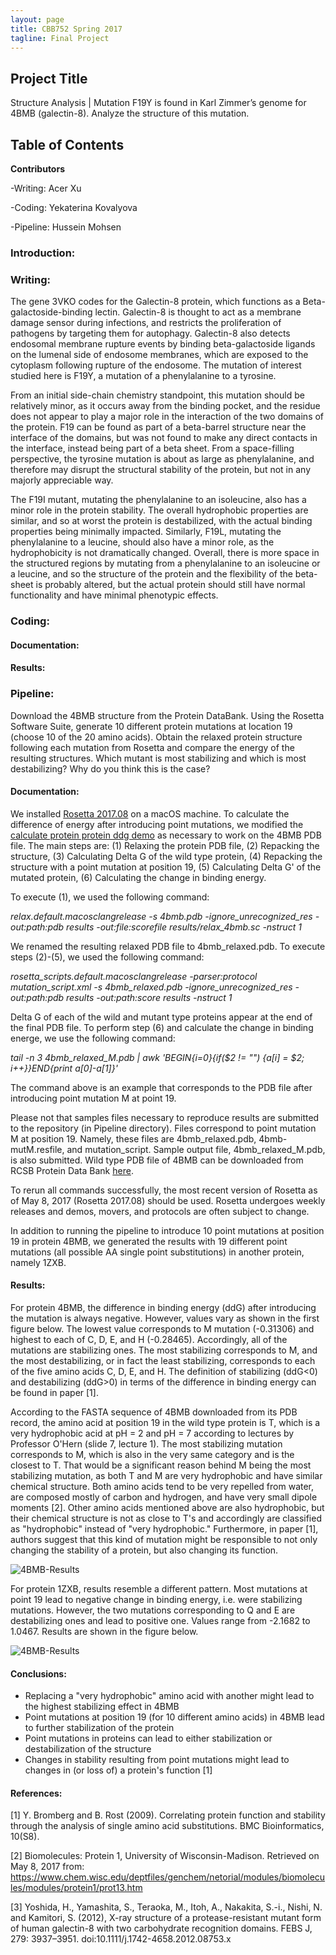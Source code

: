 ```yaml
---
layout: page
title: CBB752 Spring 2017
tagline: Final Project
---
```


Project Title
------------------

Structure Analysis | Mutation F19Y is found in Karl Zimmer’s genome for 4BMB (galectin-8). Analyze the structure of this mutation.

Table of Contents
-----------------------




**Contributors**
 
 -Writing: Acer Xu
 
 -Coding: Yekaterina Kovalyova
 
 -Pipeline: Hussein Mohsen

### Introduction:





### Writing:

The gene 3VKO codes for the Galectin-8 protein, which functions as a Beta-galactoside-binding lectin. Galectin-8 is thought to act as a membrane damage sensor during infections, and restricts the proliferation of pathogens by targeting them for autophagy. Galectin-8 also detects endosomal membrane rupture events by binding beta-galactoside ligands on the lumenal side of endosome membranes, which are exposed to the cytoplasm following rupture of the endosome. The mutation of interest studied here is F19Y, a mutation of a phenylalanine to a tyrosine.

From an initial side-chain chemistry standpoint, this mutation should be relatively minor, as it occurs away from the binding pocket, and the residue does not appear to play a major role in the interaction of the two domains of the protein. F19 can be found as part of a beta-barrel structure near the interface of the domains, but was not found to make any direct contacts in the interface, instead being part of a beta sheet. From a space-filling perspective, the tyrosine mutation is about as large as phenylalanine, and therefore may disrupt the structural stability of the protein, but not in any majorly appreciable way.

The F19I mutant, mutating the phenylalanine to an isoleucine, also has a minor role in the protein stability. The overall hydrophobic properties are similar, and so at worst the protein is destabilized, with the actual binding properties being minimally impacted. Similarly, F19L, mutating the phenylalanine to a leucine, should also have a minor role, as the hydrophobicity is not dramatically changed. Overall, there is more space in the structured regions by mutating from a phenylalanine to an isoleucine or a leucine, and so the structure of the protein and the flexibility of the beta-sheet is probably altered, but the actual protein should still have normal functionality and have minimal phenotypic effects.

### Coding:


#### Documentation:


#### Results:







### Pipeline: 
Download the 4BMB structure from the Protein DataBank. Using the Rosetta Software Suite, generate 10 different protein mutations at location 19 (choose 10 of the 20 amino acids). Obtain the relaxed protein structure following each mutation from Rosetta and compare the energy of the resulting structures. Which mutant is most stabilizing and which is most destabilizing? Why do you think this is the case?


#### Documentation:

We installed [Rosetta 2017.08](https://www.rosettacommons.org/software/license-and-download) on a macOS machine. To calculate the difference of energy after introducing point mutations, we modified the [calculate protein protein ddg demo](https://www.rosettacommons.org/demos/latest/public/calculate_protein_protein_ddg/README) as necessary to work on the 4BMB PDB file. The main steps are: (1) Relaxing the protein PDB file, (2) Repacking the structure, (3) Calculating Delta G of the wild type protein, (4) Repacking the structure with a point mutation at position 19, (5) Calculating Delta G' of the mutated protein, (6) Calculating the change in binding energy.

To execute (1), we used the following command:

*relax.default.macosclangrelease -s 4bmb.pdb -ignore_unrecognized_res -out:path:pdb results -out:file:scorefile results/relax_4bmb.sc -nstruct 1*

We renamed the resulting relaxed PDB file to 4bmb_relaxed.pdb. To execute steps (2)-(5), we used the following command:

*rosetta_scripts.default.macosclangrelease -parser:protocol mutation_script.xml -s 4bmb_relaxed.pdb -ignore_unrecognized_res -out:path:pdb results -out:path:score results -nstruct 1*

Delta G of each of the wild and mutant type proteins appear at the end of the final PDB file. To perform step (6) and calculate the change in binding energe, we use the following command:

*tail -n 3 4bmb_relaxed_M.pdb | awk 'BEGIN{i=0}{if($2 != "") {a[i] = $2; i++}}END{print a[0]-a[1]}'*

The command above is an example that corresponds to the PDB file after introducing point mutation M at point 19.

Please not that samples files necessary to reproduce results are submitted to the repository (in Pipeline directory). Files correspond to point mutation M at position 19. Namely, these files are 4bmb_relaxed.pdb, 4bmb-mutM.resfile, and mutation_script. Sample output file, 4bmb_relaxed_M.pdb, is also submitted. Wild type PDB file of 4BMB can be downloaded from RCSB Protein Data Bank [here](http://www.rcsb.org/pdb/explore.do?structureId=4BMB).

To rerun all commands successfully, the most recent version of Rosetta as of May 8, 2017 (Rosetta 2017.08) should be used. Rosetta undergoes weekly releases and demos, movers, and protocols are often subject to change.

In addition to running the pipeline to introduce 10 point mutations at position 19 in protein 4BMB, we generated the results with 19 different point mutations (all possible AA single point substitutions) in another protein, namely 1ZXB.

#### Results:

For protein 4BMB, the difference in binding energy (ddG) after introducing the mutation is always negative. However, values vary as shown in the first figure below. The lowest value corresponds to M mutation (-0.31306) and highest to each of C, D, E, and H (-0.28465). Accordingly, all of the mutations are stabilizing ones. The most stabilizing corresponds to M, and the most destabilizing, or in fact the least stabilizing, corresponds to each of the five amino acids C, D, E, and H. The definition of stabilizing (ddG<0) and destabilizing (ddG>0) in terms of the difference in binding energy can be found in paper [1].

According to the FASTA sequence of 4BMB downloaded from its PDB record, the amino acid at position 19 in the wild type protein is T, which is a very hydrophobic acid at pH = 2 and pH = 7 according to lectures by Professor O'Hern (slide 7, lecture 1). The most stabilizing mutation corresponds to M, which is also in the very same category and is the closest to T. That would be a significant reason behind M being the most stabilizing mutation, as both T and M are very hydrophobic and have similar chemical structure. Both amino acids tend to be very repelled from water, are composed mostly of carbon and hydrogen, and have very small dipole moments [2]. Other amino acids mentioned above are also hydrophobic, but their chemical structure is not as close to T's and accordingly are classified as "hydrophobic" instead of "very hydrophobic." Furthermore, in paper [1], authors suggest that this kind of mutation might be responsible to not only changing the stability of a protein, but also changing its function.

![4BMB-Results](Pipeline/Figure1.png)

For protein 1ZXB, results resemble a different pattern. Most mutations at point 19 lead to negative change in binding energy, i.e. were stabilizing mutations. However, the two mutations corresponding to Q and E are destabilizing ones and lead to positive one. Values range from -2.1682 to 1.0467. Results are shown in the figure below.

![4BMB-Results](Pipeline/Figure2.png)

#### Conclusions:

- Replacing a "very hydrophobic" amino acid with another might lead to the highest stabilizing effect in 4BMB
- Point mutations at position 19 (for 10 different amino acids) in 4BMB lead to further stabilization of the protein
- Point mutations in proteins can lead to either stabilization or destabilization of the structure
- Changes in stability resulting from point mutations might lead to changes in (or loss of) a protein's function [1]


#### References:

[1] Y. Bromberg and B. Rost (2009). Correlating protein function and stability through the analysis of single amino acid substitutions. BMC Bioinformatics, 10(S8).
 
[2] Biomolecules: Protein 1, University of Wisconsin-Madison. Retrieved on May 8, 2017 from: https://www.chem.wisc.edu/deptfiles/genchem/netorial/modules/biomolecules/modules/protein1/prot13.htm

[3] Yoshida, H., Yamashita, S., Teraoka, M., Itoh, A., Nakakita, S.-i., Nishi, N. and Kamitori, S. (2012), X-ray structure of a protease-resistant mutant form of human galectin-8 with two carbohydrate recognition domains. FEBS J, 279: 3937–3951. doi:10.1111/j.1742-4658.2012.08753.x
